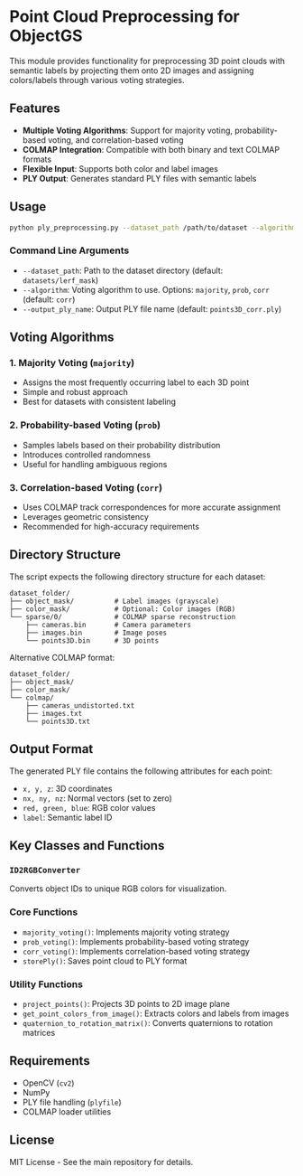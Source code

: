 # Point Cloud Preprocessing for ObjectGS

This module provides functionality for preprocessing 3D point clouds with semantic labels by projecting them onto 2D images and assigning colors/labels through various voting strategies.

## Features

- **Multiple Voting Algorithms**: Support for majority voting, probability-based voting, and correlation-based voting
- **COLMAP Integration**: Compatible with both binary and text COLMAP formats
- **Flexible Input**: Supports both color and label images
- **PLY Output**: Generates standard PLY files with semantic labels

## Usage

```bash
python ply_preprocessing.py --dataset_path /path/to/dataset --algorithm corr --output_ply_name points3D_corr.ply
```

### Command Line Arguments

- `--dataset_path`: Path to the dataset directory (default: `datasets/lerf_mask`)
- `--algorithm`: Voting algorithm to use. Options: `majority`, `prob`, `corr` (default: `corr`)
- `--output_ply_name`: Output PLY file name (default: `points3D_corr.ply`)

## Voting Algorithms

### 1. Majority Voting (`majority`)
- Assigns the most frequently occurring label to each 3D point
- Simple and robust approach
- Best for datasets with consistent labeling

### 2. Probability-based Voting (`prob`)
- Samples labels based on their probability distribution
- Introduces controlled randomness
- Useful for handling ambiguous regions

### 3. Correlation-based Voting (`corr`)
- Uses COLMAP track correspondences for more accurate assignment
- Leverages geometric consistency
- Recommended for high-accuracy requirements

## Directory Structure

The script expects the following directory structure for each dataset:

```
dataset_folder/
├── object_mask/          # Label images (grayscale)
├── color_mask/           # Optional: Color images (RGB)
└── sparse/0/             # COLMAP sparse reconstruction
    ├── cameras.bin       # Camera parameters
    ├── images.bin        # Image poses
    └── points3D.bin      # 3D points
```

Alternative COLMAP format:
```
dataset_folder/
├── object_mask/
├── color_mask/
└── colmap/
    ├── cameras_undistorted.txt
    ├── images.txt
    └── points3D.txt
```

## Output Format

The generated PLY file contains the following attributes for each point:
- `x, y, z`: 3D coordinates
- `nx, ny, nz`: Normal vectors (set to zero)
- `red, green, blue`: RGB color values
- `label`: Semantic label ID

## Key Classes and Functions

### `ID2RGBConverter`
Converts object IDs to unique RGB colors for visualization.

### Core Functions
- `majority_voting()`: Implements majority voting strategy
- `prob_voting()`: Implements probability-based voting strategy  
- `corr_voting()`: Implements correlation-based voting strategy
- `storePly()`: Saves point cloud to PLY format

### Utility Functions
- `project_points()`: Projects 3D points to 2D image plane
- `get_point_colors_from_image()`: Extracts colors and labels from images
- `quaternion_to_rotation_matrix()`: Converts quaternions to rotation matrices

## Requirements

- OpenCV (`cv2`)
- NumPy
- PLY file handling (`plyfile`)
- COLMAP loader utilities

## License

MIT License - See the main repository for details.